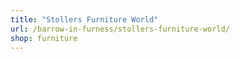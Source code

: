 ```yaml
---
title: "Stollers Furniture World"
url: /barrow-in-furness/stollers-furniture-world/
shop: furniture
---
```

